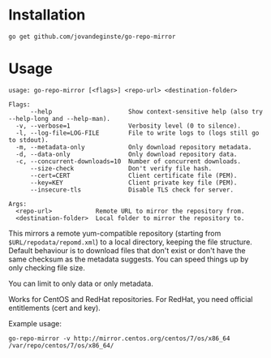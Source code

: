 # Installation

```
go get github.com/jovandeginste/go-repo-mirror
```

# Usage

```
usage: go-repo-mirror [<flags>] <repo-url> <destination-folder>

Flags:
      --help                     Show context-sensitive help (also try --help-long and --help-man).
  -v, --verbose=1                Verbosity level (0 to silence).
  -l, --log-file=LOG-FILE        File to write logs to (logs still go to stdout).
  -m, --metadata-only            Only download repository metadata.
  -d, --data-only                Only download repository data.
  -c, --concurrent-downloads=10  Number of concurrent downloads.
      --size-check               Don't verify file hash.
      --cert=CERT                Client certificate file (PEM).
      --key=KEY                  Client private key file (PEM).
      --insecure-tls             Disable TLS check for server.

Args:
  <repo-url>            Remote URL to mirror the repository from.
  <destination-folder>  Local folder to mirror the repository to.
```

This mirrors a remote yum-compatible repository (starting from `$URL/repodata/repomd.xml`) to a local
directory, keeping the file structure. Default behaviour is to download files that don't exist or don't
have the same checksum as the metadata suggests. You can speed things up by only checking file size.

You can limit to only data or only metadata.

Works for CentOS and RedHat repositories. For RedHat, you need official entitlements (cert and key).

Example usage:

```
go-repo-mirror -v http://mirror.centos.org/centos/7/os/x86_64 /var/repo/centos/7/os/x86_64/
```

